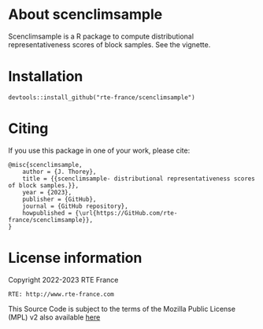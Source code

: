 # About scenclimsample

Scenclimsample is a R package to compute distributional representativeness scores of block samples. See the vignette.

# Installation

`devtools::install_github("rte-france/scenclimsample")`


# Citing

If you use this package in one of your work, please cite:
```
@misc{scenclimsample,
    author = {J. Thorey},
    title = {{scenclimsample- distributional representativeness scores of block samples.}},
    year = {2023},
    publisher = {GitHub},
    journal = {GitHub repository},
    howpublished = {\url{https://GitHub.com/rte-france/scenclimsample}},
}
```

# License information
Copyright 2022-2023 RTE France

    RTE: http://www.rte-france.com

This Source Code is subject to the terms of the Mozilla Public License (MPL) v2 also available
[here](https://www.mozilla.org/en-US/MPL/2.0/)

